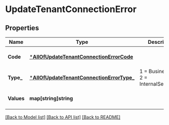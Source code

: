 # UpdateTenantConnectionError

## Properties
Name | Type | Description | Notes
------------ | ------------- | ------------- | -------------
**Code** | [***AllOfUpdateTenantConnectionErrorCode**](AllOfUpdateTenantConnectionErrorCode.md) |  | [optional] [default to null]
**Type_** | [***AllOfUpdateTenantConnectionErrorType_**](AllOfUpdateTenantConnectionErrorType_.md) |   1 &#x3D; BusinessLogic  2 &#x3D; InternalServerError | [optional] [default to null]
**Values** | **map[string]string** |  | [optional] [default to null]

[[Back to Model list]](../README.md#documentation-for-models) [[Back to API list]](../README.md#documentation-for-api-endpoints) [[Back to README]](../README.md)

